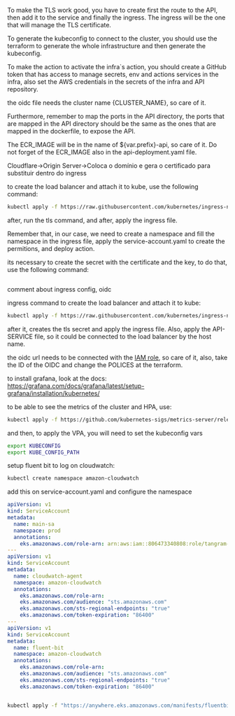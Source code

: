 To make the TLS work good, you have to create first the route to the API, then add it to the service and finally the ingress. The ingress will be the one that will manage the TLS certificate.

To generate the kubeconfig to connect to the cluster, you should use the terraform to generate the whole infrastructure and then generate the kubeconfig.

To make the action to activate the infra`s action, you should create a GitHub token that has access to manage secrets, env and actions services in the infra, also set the AWS credentials in the secrets of the infra and API repository.

the oidc file needs the cluster name {CLUSTER_NAME}, so care of it.

Furthermore, remember to map the ports in the API directory, the ports that are mapped in the API directory should be the same as the ones that are mapped in the dockerfile, to expose the API.

The ECR_IMAGE will be in the name of ${var.prefix}-api, so care of it.
Do not forget of the ECR_IMAGE also in the api-deployment.yaml file.

Cloudflare->Origin Server->Coloca o domínio e gera o certificado para substituir dentro do ingress

to create the load balancer and attach it to kube, use the following command:

```bash
kubectl apply -f https://raw.githubusercontent.com/kubernetes/ingress-nginx/controller-v1.10.0/deploy/static/provider/aws/deploy.yaml
```

after, run the tls command, and after, apply the ingress file.

Remember that, in our case, we need to create a namespace and fill the namespace in the ingress file, apply the service-account.yaml to create the permitions, and deploy action.

its necessary to create the secret with the certificate and the key, to do that, use the following command:

```bash

```

comment about ingress config, oidc

ingress command to create the load balancer and attach it to kube:

```bash
kubectl apply -f https://raw.githubusercontent.com/kubernetes/ingress-nginx/controller-v1.10.0/deploy/static/provider/aws/deploy.yaml
```

after it, creates the tls secret and apply the ingress file.
Also, apply the API-SERVICE file, so it could be connected to the load balancer by the host name.

the oidc url needs to be connected with the [IAM role](https://docs.aws.amazon.com/eks/latest/userguide/enable-iam-roles-for-service-accounts.html), so care of it, also, take the ID of the OIDC and change the POLICES at the terraform.

to install grafana, look at the docs: https://grafana.com/docs/grafana/latest/setup-grafana/installation/kubernetes/

to be able to see the metrics of the cluster and HPA, use:

```bash
kubectl apply -f https://github.com/kubernetes-sigs/metrics-server/releases/latest/download/components.yaml
```

and then, to apply the VPA, you will need to set the kubeconfig vars

```bash
export KUBECONFIG
export KUBE_CONFIG_PATH
```

setup fluent bit to log on cloudwatch:

```bash
kubectl create namespace amazon-cloudwatch

```

add this on service-account.yaml and configure the namespace

```yaml
apiVersion: v1
kind: ServiceAccount
metadata:
  name: main-sa
  namespace: prod
  annotations:
    eks.amazonaws.com/role-arn: arn:aws:iam::806473340808:role/tangram-olympic-role
---
apiVersion: v1
kind: ServiceAccount
metadata:
  name: cloudwatch-agent
  namespace: amazon-cloudwatch
  annotations:
    eks.amazonaws.com/role-arn:
    eks.amazonaws.com/audience: "sts.amazonaws.com"
    eks.amazonaws.com/sts-regional-endpoints: "true"
    eks.amazonaws.com/token-expiration: "86400"
---
apiVersion: v1
kind: ServiceAccount
metadata:
  name: fluent-bit
  namespace: amazon-cloudwatch
  annotations:
    eks.amazonaws.com/role-arn:
    eks.amazonaws.com/audience: "sts.amazonaws.com"
    eks.amazonaws.com/sts-regional-endpoints: "true"
    eks.amazonaws.com/token-expiration: "86400"
```

```bash

kubectl apply -f "https://anywhere.eks.amazonaws.com/manifests/fluentbit.yaml"

```
